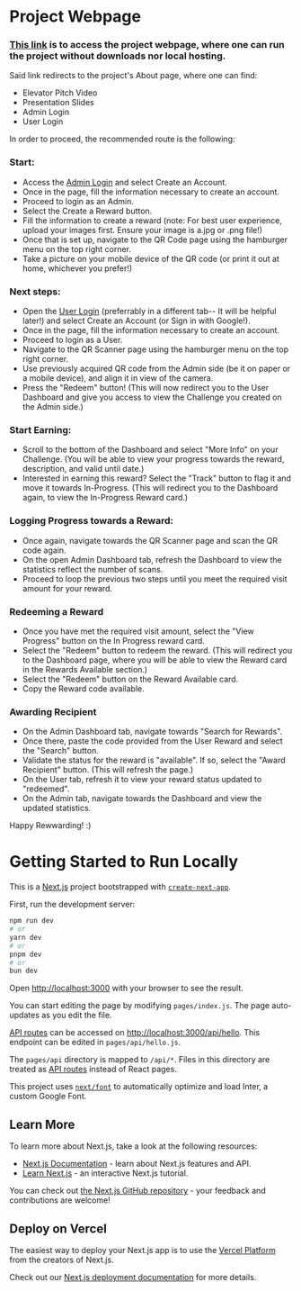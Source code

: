 
# Project Webpage

### [This link](https://rewwardy-capstone.web.app/About) is to access the project webpage, where one can run the project without downloads nor local hosting.
Said link redirects to the project's About page, where one can find: 
- Elevator Pitch Video
- Presentation Slides
- Admin Login
- User Login

In order to proceed, the recommended route is the following:

### Start:
- Access the [Admin Login](https://rewwardy-capstone.web.app/admin) and select Create an Account.
- Once in the page, fill the information necessary to create an account.
- Proceed to login as an Admin.
- Select the Create a Reward button.
- Fill the information to create a reward (note: For best user experience, upload your images first. Ensure your image is a.jpg or .png file!)
- Once that is set up, navigate to the QR Code page using the hamburger menu on the top right corner.
- Take a picture on your mobile device of the QR code (or print it out at home, whichever you prefer!)
  
### Next steps:
- Open the [User Login](https://rewwardy-capstone.web.app/) (preferrably in a different tab-- It will be helpful later!) and select Create an Account (or Sign in with Google!).
- Once in the page, fill the information necessary to create an account.
- Proceed to login as a User.
- Navigate to the QR Scanner page using the hamburger menu on the top right corner.
- Use previously acquired QR code from the Admin side (be it on paper or a mobile device), and align it in view of the camera.
- Press the "Redeem" button! (This will now redirect you to the User Dashboard and give you access to view the Challenge you created on the Admin side.)
  
### Start Earning:
- Scroll to the bottom of the Dashboard and select "More Info" on your Challenge. (You will be able to view your progress towards the reward, description, and valid until date.)
- Interested in earning this reward? Select the "Track" button to flag it and move it towards In-Progress. (This will redirect you to the Dashboard again, to view the In-Progress Reward card.)

### Logging Progress towards a Reward:
- Once again, navigate towards the QR Scanner page and scan the QR code again.
- On the open Admin Dashboard tab, refresh the Dashboard to view the statistics reflect the number of scans.
- Proceed to loop the previous two steps until you meet the required visit amount for your reward.

### Redeeming a Reward 
- Once you have met the required visit amount, select the "View Progress" button on the In Progress reward card.
- Select the "Redeem" button to redeem the reward. (This will redirect you to the Dashboard page, where you will be able to view the Reward card in the Rewards Available section.)
- Select the "Redeem" button on the Reward Available card.
- Copy the Reward code available.

### Awarding Recipient
- On the Admin Dashboard tab, navigate towards "Search for Rewards".
- Once there, paste the code provided from the User Reward and select the "Search" button.
- Validate the status for the reward is "available". If so, select the "Award Recipient" button. (This will refresh the page.)
- On the User tab, refresh it to view your reward status updated to "redeemed".
- On the Admin tab, navigate towards the Dashboard and view the updated statistics. 

Happy Rewwarding! :) 



# Getting Started to Run Locally

This is a [Next.js](https://nextjs.org/) project bootstrapped with [`create-next-app`](https://github.com/vercel/next.js/tree/canary/packages/create-next-app).

First, run the development server:

```bash
npm run dev
# or
yarn dev
# or
pnpm dev
# or
bun dev
```

Open [http://localhost:3000](http://localhost:3000) with your browser to see the result.

You can start editing the page by modifying `pages/index.js`. The page auto-updates as you edit the file.

[API routes](https://nextjs.org/docs/api-routes/introduction) can be accessed on [http://localhost:3000/api/hello](http://localhost:3000/api/hello). This endpoint can be edited in `pages/api/hello.js`.

The `pages/api` directory is mapped to `/api/*`. Files in this directory are treated as [API routes](https://nextjs.org/docs/api-routes/introduction) instead of React pages.

This project uses [`next/font`](https://nextjs.org/docs/basic-features/font-optimization) to automatically optimize and load Inter, a custom Google Font.

## Learn More

To learn more about Next.js, take a look at the following resources:

- [Next.js Documentation](https://nextjs.org/docs) - learn about Next.js features and API.
- [Learn Next.js](https://nextjs.org/learn) - an interactive Next.js tutorial.

You can check out [the Next.js GitHub repository](https://github.com/vercel/next.js/) - your feedback and contributions are welcome!

## Deploy on Vercel

The easiest way to deploy your Next.js app is to use the [Vercel Platform](https://vercel.com/new?utm_medium=default-template&filter=next.js&utm_source=create-next-app&utm_campaign=create-next-app-readme) from the creators of Next.js.

Check out our [Next.js deployment documentation](https://nextjs.org/docs/deployment) for more details.
